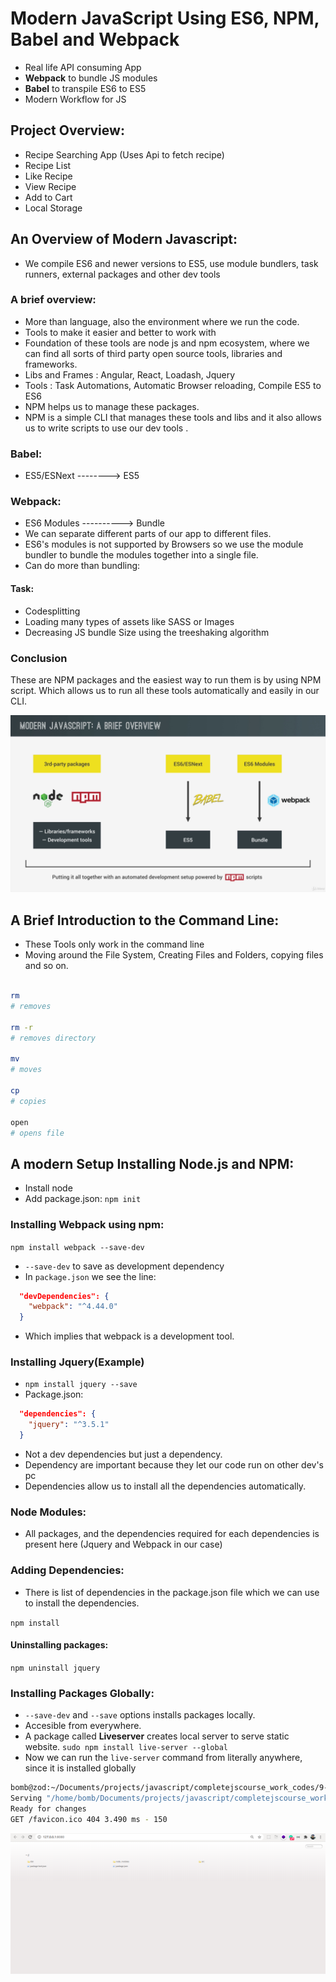# Modern JavaScript Using ES6, NPM, Babel and Webpack

- Real life API consuming App
- **Webpack** to bundle JS modules
- **Babel** to transpile ES6 to ES5
- Modern Workflow for JS

## Project Overview:

- Recipe Searching App (Uses Api to fetch recipe)
- Recipe List
- Like Recipe
- View Recipe
- Add to Cart
- Local Storage

## An Overview of Modern Javascript:

- We compile ES6 and newer versions to ES5, use module bundlers, task runners, external packages and other dev tools

### A brief overview:

- More than language, also the environment where we run the code.
- Tools to make it easier and better to work with
- Foundation of these tools are node js and npm ecosystem, where we can find all sorts of third party open source tools, libraries and frameworks.
- Libs and Frames : Angular, React, Loadash, Jquery
- Tools : Task Automations, Automatic Browser reloading, Compile ES5 to ES6
- NPM helps us to manage these packages.
- NPM is a simple CLI that manages these tools and libs and it also allows us to write scripts to use our dev tools .

### Babel:

- ES5/ESNext --------> ES5

### Webpack:

- ES6 Modules ----------> Bundle
- We can separate different parts of our app to different files.
- ES6's modules is not supported by Browsers so we use the module bundler to bundle the modules together into a single file.
- Can do more than bundling:

#### Task:

- Codesplitting
- Loading many types of assets like SASS or Images
- Decreasing JS bundle Size using the treeshaking algorithm

### Conclusion

These are NPM packages and the easiest way to run them is by using NPM script. Which allows us to run all these tools automatically and easily in our CLI.

![Tools and Lib](notes-images/toolsandlibsoview.png)

## A Brief Introduction to the Command Line:

- These Tools only work in the command line
- Moving around the File System, Creating Files and Folders, copying files and so on.

```bash

rm
# removes

rm -r
# removes directory

mv
# moves

cp
# copies

open
# opens file

```

## A modern Setup Installing Node.js and NPM:

- Install node
- Add package.json: `npm init`

### Installing Webpack using npm:

`npm install webpack --save-dev`

- `--save-dev` to save as development dependency
- In `package.json` we see the line:

```json
  "devDependencies": {
    "webpack": "^4.44.0"
  }
```

- Which implies that webpack is a development tool.

### Installing Jquery(Example)

- `npm install jquery --save`
- Package.json:

```json
  "dependencies": {
    "jquery": "^3.5.1"
  }
```

- Not a dev dependencies but just a dependency.
- Dependency are important because they let our code run on other dev's pc
- Dependencies allow us to install all the dependencies automatically.

### Node Modules:

- All packages, and the dependencies required for each dependencies is present here (Jquery and Webpack in our case)

### Adding Dependencies:

- There is list of dependencies in the package.json file which we can use to install the dependencies.

`npm install`

#### Uninstalling packages:

`npm uninstall jquery`

### Installing Packages Globally:

- `--save-dev` and `--save` options installs packages locally.
- Accesible from everywhere.
- A package called **Liveserver** creates local server to serve static website.
  `sudo npm install live-server --global`
- Now we can run the `live-server` command from literally anywhere, since it is installed globally

```bash
bomb@zod:~/Documents/projects/javascript/completejscourse_work_codes/9-forkify/starter$ live-server
Serving "/home/bomb/Documents/projects/javascript/completejscourse_work_codes/9-forkify/starter" at http://127.0.0.1:8080
Ready for changes
GET /favicon.ico 404 3.490 ms - 150
```

![live server](notes-images/liveserver.png)
